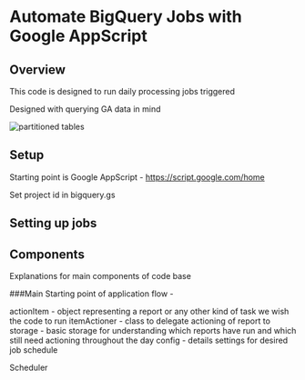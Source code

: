 # Automate BigQuery Jobs with Google AppScript

## Overview

This code is designed to run daily processing jobs triggered

Designed with querying GA data in mind

![partitioned tables](https://github.com/nkoronka/bigquery-job-driver/images/partitioned_tables.png)

## Setup

Starting point is Google AppScript - https://script.google.com/home

Set project id in bigquery.gs

## Setting up jobs

## Components

Explanations for main components of code base

###Main
Starting point of application flow -

actionItem - object representing a report or any other kind of task we wish the code to run
itemActioner - class to delegate actioning of report to
storage - basic storage for understanding which reports have run and which still need actioning throughout the day
config - details settings for desired job schedule

Scheduler
